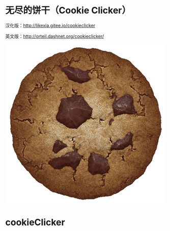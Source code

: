 # 无尽的饼干（Cookie Clicker）

汉化版：http://likexia.gitee.io/cookieclicker

英文版：http://orteil.dashnet.org/cookieclicker/


<img src="img/perfectCookie.png">

# cookieClicker
